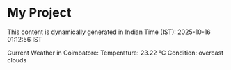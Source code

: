 # My Project

This content is dynamically generated in Indian Time (IST): 2025-10-16 01:12:56 IST


Current Weather in Coimbatore:
Temperature: 23.22 °C
Condition: overcast clouds
